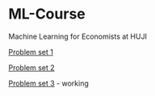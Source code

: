 # ML-Course
 Machine Learning for Economists at HUJI

[Problem set 1](https://raw.githack.com/alonrashty/ML-Course/main/PS1/PS1.html)

[Problem set 2](https://raw.githack.com/alonrashty/ML-Course/main/PS2/PS2.html)

[Problem set 3](https://raw.githack.com/alonrashty/ML-Course/main/PS3/PS3.html) - working

